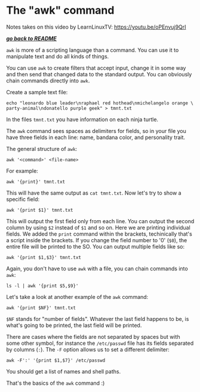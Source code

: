 # The "awk" command

Notes takes on this video by LearnLinuxTV: https://youtu.be/oPEnvuj9QrI

[***go back to README***](README.md)  

`awk` is more of a scripting language than a command. You can use it to
manipulate text and do all kinds of things. 

You can use `awk` to create filters that accept input, change it in some way
and then send that changed data to the standard output. You can obviously chain
commands directly into `awk`.

Create a sample text file:

```
echo "leonardo blue leader\nraphael red hothead\nmichelangelo orange \
party-animal\ndonatello purple geek" > tmnt.txt
```

In the files `tmnt.txt` you have information on each ninja turtle.

The `awk` command sees spaces as delimiters for fields, so in your file you
have three fields in each line: name, bandana color, and personality trait.

The general structure of `awk`:

```
awk '<command>' <file-name>
```

For example:

```
awk '{print}' tmnt.txt
```

This will have the same output as `cat tmnt.txt`. Now let's try to show a
specific field:

```
awk '{print $1}' tmnt.txt
```

This will output the first field only from each line. You can output the second
column by using `$2` instead of `$1` and so on. Here we are printing individual
fields. We added the `print` command within the brackets, techinically that's a
script inside the brackets. If you change the field number to '0' (`$0`), the
entire file will be printed to the SO. You can output multiple fields like so:

```
awk '{print $1,$3}' tmnt.txt
```

Again, you don't have to use `awk` with a file, you can chain commands into
`awk`:

```
ls -l | awk '{print $5,$9}'
```

Let's take a look at another example of the `awk` command:

```
awk '{print $NF}' tmnt.txt
```

`$NF` stands for "number of fields". Whatever the last field happens to be, is
what's going to be printed, the last field will be printed.

There are cases where the fields are not separated by spaces but with some
other symbol, for instance the `/etc/passwd` file has its fields separated by
columns (`:`). The `-F` option allows us to set a different delimiter:

```
awk -F':' '{print $1,$7}' /etc/passwd
```

You should get a list of names and shell paths.

That's the basics of the `awk` command :)
